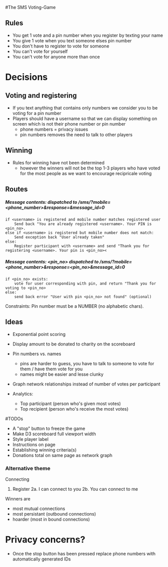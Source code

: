 #The SMS Voting-Game

## Rules
- You get 1 vote and a pin number when you register by texting your name
- You give 1 vote when you text someone elses pin number
- You don't have to register to vote for someone
- You can't vote for yourself
- You can't vote for anyone more than once

# Decisions

## Voting and registering

- If you text anything that contains only numbers we consider you to be voting for a pin number
- Players should have a username so that we can display something on screen which is not their phone number or pin number
    - phone numbers = privacy issues
    - pin numbers removes the need to talk to other players

## Winning
- Rules for winning have not been determined
    - however the winners will not be the top 1-3 players who have voted for the most people as we want to encourage recipricale voting


## Routes
##### Message contents: <username> dispatched to /sms/?mobile=<phone_number>&response=<username>&message_id=0
    if <username> is registered and mobile number matches registered user
        Send back "You are already registered <username>. Your PIN is <pin_no>.
    else if <username> is registered but mobile number does not match:
        Send exception back "User already taken"
    else:
        Register participant with <username> and send "Thank you for registering <username>. Your pin is <pin_no><
        
##### Message contents: <pin_no> dispatched to /sms/?mobile=<phone_number>&response=<pin_no>&message_id=0
    if <pin_no> exists:
        vote for user corresponding with pin, and return "Thank you for voting to <pin_no>
    else:
        send back error "User with pin <pin_no> not found" (optional)

Constraints:
Pin number must be a NUMBER (no alphabetic chars).

## Ideas
- Exponential point scoring
- Display amount to be donated to charity on the scoreboard
- Pin numbers vs. names
    - pins are harder to guess, you have to talk to someone to vote for them / have them vote for you
    - names might be easier and lesse clunky
- Graph network relationships instead of number of votes per participant

- Analytics:
  - Top participant (person who's given most votes)
  - Top recipient (person who's receive the most votes)

#TODOs

- A "stop" button to freeze the game
- Make D3 scoreboard full viewport width
- Style player label
- Instructions on page
- Establishing winning criteria(s)
- Donations total on same page as network graph



### Alternative theme

Connecting
1. Register
2a. I can connect to you
2b. You can connect to me

Winners are
- most mutual connections
- most persistant (outbound connections)
- hoarder (most in bound connections)

# Privacy concerns?
- Once the stop button has been pressed replace phone numbers with automatically generated IDs
